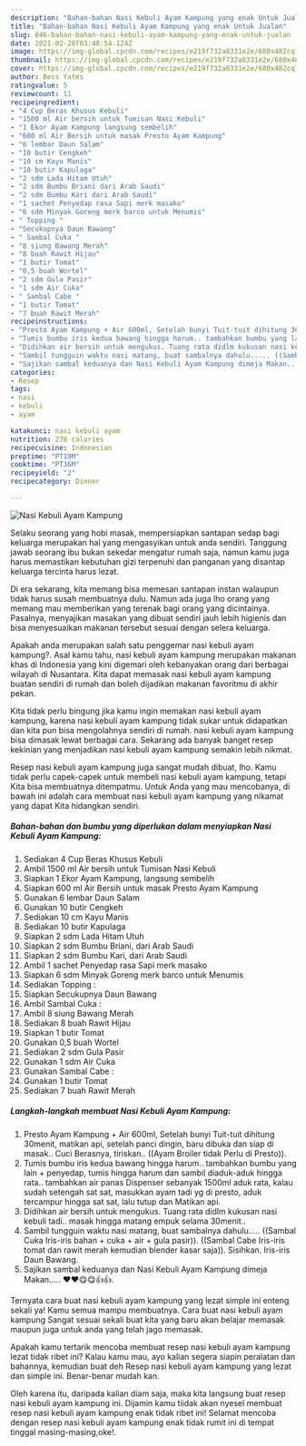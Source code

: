 ```yaml
---
description: "Bahan-bahan Nasi Kebuli Ayam Kampung yang enak Untuk Jualan"
title: "Bahan-bahan Nasi Kebuli Ayam Kampung yang enak Untuk Jualan"
slug: 846-bahan-bahan-nasi-kebuli-ayam-kampung-yang-enak-untuk-jualan
date: 2021-02-28T03:40:54.124Z
image: https://img-global.cpcdn.com/recipes/e219f732a8331e2e/680x482cq70/nasi-kebuli-ayam-kampung-foto-resep-utama.jpg
thumbnail: https://img-global.cpcdn.com/recipes/e219f732a8331e2e/680x482cq70/nasi-kebuli-ayam-kampung-foto-resep-utama.jpg
cover: https://img-global.cpcdn.com/recipes/e219f732a8331e2e/680x482cq70/nasi-kebuli-ayam-kampung-foto-resep-utama.jpg
author: Bess Yates
ratingvalue: 5
reviewcount: 11
recipeingredient:
- "4 Cup Beras Khusus Kebuli"
- "1500 ml Air bersih untuk Tumisan Nasi Kebuli"
- "1 Ekor Ayam Kampung langsung sembelih"
- "600 ml Air Bersih untuk masak Presto Ayam Kampung"
- "6 lembar Daun Salam"
- "10 butir Cengkeh"
- "10 cm Kayu Manis"
- "10 butir Kapulaga"
- "2 sdm Lada Hitam Utuh"
- "2 sdm Bumbu Briani dari Arab Saudi"
- "2 sdm Bumbu Kari dari Arab Saudi"
- "1 sachet Penyedap rasa Sapi merk masako"
- "6 sdm Minyak Goreng merk barco untuk Menumis"
- " Topping "
- "Secukupnya Daun Bawang"
- " Sambal Cuka "
- "8 siung Bawang Merah"
- "8 buah Rawit Hijau"
- "1 butir Tomat"
- "0,5 buah Wortel"
- "2 sdm Gula Pasir"
- "1 sdm Air Cuka"
- " Sambal Cabe "
- "1 butir Tomat"
- "7 buah Rawit Merah"
recipeinstructions:
- "Presto Ayam Kampung + Air 600ml, Setelah bunyi Tuit-tuit dihitung 30menit, matikan api, setelah panci dingin, baru dibuka dan siap di masak.. Cuci Berasnya, tiriskan.. ((Ayam Broiler tidak Perlu di Presto))."
- "Tumis bumbu iris kedua bawang hingga harum.. tambahkan bumbu yang lain + penyedap, tumis hingga harum dan sambil diaduk-aduk hingga rata.. tambahkan air panas Dispenser sebanyak 1500ml aduk rata, kalau sudah setengah sat sat, masukkan ayam tadi yg di presto, aduk tercampur hingga sat sat, lalu tutup dan Matikan api."
- "Didihkan air bersih untuk mengukus. Tuang rata didlm kukusan nasi kebuli tadi.. masak hingga matang empuk selama 30menit.."
- "Sambil tungguin waktu nasi matang, buat sambalnya dahulu..... ((Sambal Cuka Iris-iris bahan + cuka + air + gula pasir)). ((Sambal Cabe Iris-iris tomat dan rawit merah kemudian blender kasar saja)). Sisihkan. Iris-iris Daun Bawang."
- "Sajikan sambal keduanya dan Nasi Kebuli Ayam Kampung dimeja Makan..... ♥️♥️😋😋👍👍."
categories:
- Resep
tags:
- nasi
- kebuli
- ayam

katakunci: nasi kebuli ayam 
nutrition: 278 calories
recipecuisine: Indonesian
preptime: "PT19M"
cooktime: "PT36M"
recipeyield: "2"
recipecategory: Dinner

---
```



![Nasi Kebuli Ayam Kampung](https://img-global.cpcdn.com/recipes/e219f732a8331e2e/680x482cq70/nasi-kebuli-ayam-kampung-foto-resep-utama.jpg)

Selaku seorang yang hobi masak, mempersiapkan santapan sedap bagi keluarga merupakan hal yang mengasyikan untuk anda sendiri. Tanggung jawab seorang ibu bukan sekedar mengatur rumah saja, namun kamu juga harus memastikan kebutuhan gizi terpenuhi dan panganan yang disantap keluarga tercinta harus lezat.

Di era  sekarang, kita memang bisa memesan santapan instan walaupun tidak harus susah membuatnya dulu. Namun ada juga lho orang yang memang mau memberikan yang terenak bagi orang yang dicintainya. Pasalnya, menyajikan masakan yang dibuat sendiri jauh lebih higienis dan bisa menyesuaikan makanan tersebut sesuai dengan selera keluarga. 



Apakah anda merupakan salah satu penggemar nasi kebuli ayam kampung?. Asal kamu tahu, nasi kebuli ayam kampung merupakan makanan khas di Indonesia yang kini digemari oleh kebanyakan orang dari berbagai wilayah di Nusantara. Kita dapat memasak nasi kebuli ayam kampung buatan sendiri di rumah dan boleh dijadikan makanan favoritmu di akhir pekan.

Kita tidak perlu bingung jika kamu ingin memakan nasi kebuli ayam kampung, karena nasi kebuli ayam kampung tidak sukar untuk didapatkan dan kita pun bisa mengolahnya sendiri di rumah. nasi kebuli ayam kampung bisa dimasak lewat berbagai cara. Sekarang ada banyak banget resep kekinian yang menjadikan nasi kebuli ayam kampung semakin lebih nikmat.

Resep nasi kebuli ayam kampung juga sangat mudah dibuat, lho. Kamu tidak perlu capek-capek untuk membeli nasi kebuli ayam kampung, tetapi Kita bisa membuatnya ditempatmu. Untuk Anda yang mau mencobanya, di bawah ini adalah cara membuat nasi kebuli ayam kampung yang nikamat yang dapat Kita hidangkan sendiri.

<!--inarticleads1-->

##### Bahan-bahan dan bumbu yang diperlukan dalam menyiapkan Nasi Kebuli Ayam Kampung:

1. Sediakan 4 Cup Beras Khusus Kebuli
1. Ambil 1500 ml Air bersih untuk Tumisan Nasi Kebuli
1. Siapkan 1 Ekor Ayam Kampung, langsung sembelih
1. Siapkan 600 ml Air Bersih untuk masak Presto Ayam Kampung
1. Gunakan 6 lembar Daun Salam
1. Gunakan 10 butir Cengkeh
1. Sediakan 10 cm Kayu Manis
1. Sediakan 10 butir Kapulaga
1. Siapkan 2 sdm Lada Hitam Utuh
1. Siapkan 2 sdm Bumbu Briani, dari Arab Saudi
1. Siapkan 2 sdm Bumbu Kari, dari Arab Saudi
1. Ambil 1 sachet Penyedap rasa Sapi merk masako
1. Siapkan 6 sdm Minyak Goreng merk barco untuk Menumis
1. Sediakan  Topping :
1. Siapkan Secukupnya Daun Bawang
1. Ambil  Sambal Cuka :
1. Ambil 8 siung Bawang Merah
1. Sediakan 8 buah Rawit Hijau
1. Siapkan 1 butir Tomat
1. Gunakan 0,5 buah Wortel
1. Sediakan 2 sdm Gula Pasir
1. Gunakan 1 sdm Air Cuka
1. Gunakan  Sambal Cabe :
1. Gunakan 1 butir Tomat
1. Sediakan 7 buah Rawit Merah




<!--inarticleads2-->

##### Langkah-langkah membuat Nasi Kebuli Ayam Kampung:

1. Presto Ayam Kampung + Air 600ml, Setelah bunyi Tuit-tuit dihitung 30menit, matikan api, setelah panci dingin, baru dibuka dan siap di masak.. Cuci Berasnya, tiriskan.. ((Ayam Broiler tidak Perlu di Presto)).
1. Tumis bumbu iris kedua bawang hingga harum.. tambahkan bumbu yang lain + penyedap, tumis hingga harum dan sambil diaduk-aduk hingga rata.. tambahkan air panas Dispenser sebanyak 1500ml aduk rata, kalau sudah setengah sat sat, masukkan ayam tadi yg di presto, aduk tercampur hingga sat sat, lalu tutup dan Matikan api.
1. Didihkan air bersih untuk mengukus. Tuang rata didlm kukusan nasi kebuli tadi.. masak hingga matang empuk selama 30menit..
1. Sambil tungguin waktu nasi matang, buat sambalnya dahulu..... ((Sambal Cuka Iris-iris bahan + cuka + air + gula pasir)). ((Sambal Cabe Iris-iris tomat dan rawit merah kemudian blender kasar saja)). Sisihkan. Iris-iris Daun Bawang.
1. Sajikan sambal keduanya dan Nasi Kebuli Ayam Kampung dimeja Makan..... ♥️♥️😋😋👍👍.




Ternyata cara buat nasi kebuli ayam kampung yang lezat simple ini enteng sekali ya! Kamu semua mampu membuatnya. Cara buat nasi kebuli ayam kampung Sangat sesuai sekali buat kita yang baru akan belajar memasak maupun juga untuk anda yang telah jago memasak.

Apakah kamu tertarik mencoba membuat resep nasi kebuli ayam kampung lezat tidak ribet ini? Kalau kamu mau, ayo kalian segera siapin peralatan dan bahannya, kemudian buat deh Resep nasi kebuli ayam kampung yang lezat dan simple ini. Benar-benar mudah kan. 

Oleh karena itu, daripada kalian diam saja, maka kita langsung buat resep nasi kebuli ayam kampung ini. Dijamin kamu tiidak akan nyesel membuat resep nasi kebuli ayam kampung enak tidak ribet ini! Selamat mencoba dengan resep nasi kebuli ayam kampung enak tidak rumit ini di tempat tinggal masing-masing,oke!.

